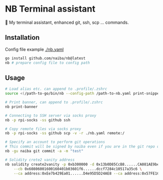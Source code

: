 # NB Terminal assistant

:knife: My terminal assistant, enhanced git, ssh, scp ... commands.

## Installation

Config file example [./nb.yaml](./nb.yaml)

```sh
go install github.com/naiba/nb@latest
nb # prepare config file to config path
```

## Usage

```sh
# Load alias etc. can append to .profile/.zshrc
source <(/path-to-go/bin/nb --config-path /path-to-nb.yaml print-snippet profile)

# Print banner, can append to .profile/.zshrc
nb print-banner

# Connecting to SSH server via socks proxy
nb -p rpi-socks -ss github ssh

# Copy remote files via socks proxy
nb -p rpi-socks -ss github scp -v -r ./nb.yaml remote:/

# Specify an account to perform git operations
# This commit will be signed by naiba even if you are in the git repo of another account.
nb -gu naiba git commit -a -m "test"

# Solidity crete2 vanity address
nb solidity create2vanity -p 0xb300000 -d 0x13b0D85CcB8......CA081AE9beF2 --sp com.example. \
    --cb 0x60806001600160401b03601f6......dccf7284c10517a35c6 \
    --ca address:0xEe7b429Ea01......D4e95D5D24AE8 --ca address:0x57FE1CB49......d821e5e95
```
